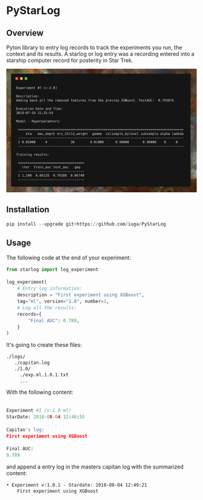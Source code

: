 # PyStarLog

## Overview

Pyton library to entry log records to track the experiments you run, the context and its results.
A starlog or log entry was a recording entered into a starship computer record for posterity in Star Trek.

![](./docs/logs.png)

## Installation

```python
pip install --upgrade git+https://github.com/iuga/PyStarLog
```
## Usage

The following code at the end of your experiment:

```python
from starlog import log_experiment

log_experiment(
    # Entry log information:
    description = "First experiment using XGBoost",
    tag="ml", version="1.0", number=1,
    # Log all the results:
    records={
        "Final AUC": 0.789,
    }
)
```

It's going to create these files:

```
./logs/
   ./capitan.log
   ./1.0/
     ./exp.ml.1.0.1.txt
     ...
```

With the following content:

```python

Experiment #1 (v:1.0-ml)
StarDate: 2018-08-04 12:46:55

Capitan's log:
First experiment using XGBoost

Final AUC:
0.789

```

and append a entry log in the masters capitan log with the summarized content:

```
• Experiment v:1.0.1 - Stardate: 2018-08-04 12:49:21
	First experiment using XGBoost
```
